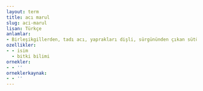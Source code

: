 ```yaml
---
layout: term
title: acı marul
slug: aci-marul
lisan: Türkçe
anlamlar:
- Birleşikgillerden, tadı acı, yaprakları dişli, sürgününden çıkan sütü uyuşturucu ve yatıştırıcı olarak kullanılan iki yıllık bir bitki (Lactuca virosa)
ozellikler:
- - isim
  - bitki bilimi
ornekler:
- - ''
orneklerkaynak:
- - ''
---
```

